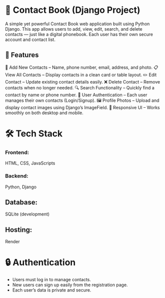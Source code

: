 # 📒 Contact Book (Django Project)

A simple yet powerful Contact Book web application built using Python Django.
This app allows users to add, view, edit, search, and delete contacts — just like a digital phonebook.
Each user has their own secure account and contact list.


## 🚀 Features

🧾 Add New Contacts – Name, phone number, email, address, and photo.
📋 View All Contacts – Display contacts in a clean card or table layout.
✏️ Edit Contact – Update existing contact details easily.
❌ Delete Contact – Remove contacts when no longer needed.
🔍 Search Functionality – Quickly find a contact by name or phone number.
👤 User Authentication – Each user manages their own contacts (Login/Signup).
🖼️ Profile Photos – Upload and display contact images using Django’s ImageField.
📱 Responsive UI – Works smoothly on both desktop and mobile.


# 🛠️ Tech Stack

### Frontend:
HTML, CSS, JavaScripts
### Backend:
Python, Django

## Database:
SQLite (development)

## Hosting:
Render


# 🔒 Authentication

- Users must log in to manage contacts.
- New users can sign up easily from the registration page.
- Each user’s data is private and secure.

